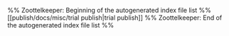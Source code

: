 %% Zoottelkeeper: Beginning of the autogenerated index file list  %%
 [[publish/docs/misc/trial publish|trial publish]]
%% Zoottelkeeper: End of the autogenerated index file list  %%
